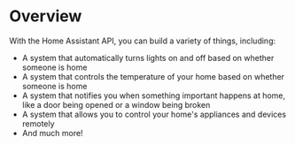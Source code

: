 # Overview

With the Home Assistant API, you can build a variety of things, including:

- A system that automatically turns lights on and off based on whether someone
  is home
- A system that controls the temperature of your home based on whether someone
  is home
- A system that notifies you when something important happens at home, like a
  door being opened or a window being broken
- A system that allows you to control your home's appliances and devices
  remotely
- And much more!
